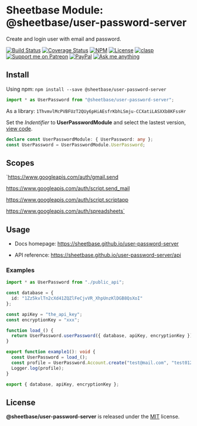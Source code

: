 # Sheetbase Module: @sheetbase/user-password-server

Create and login user with email and password.

<!-- <block:header> -->

[![Build Status](https://travis-ci.com/sheetbase/user-password-server.svg?branch=master)](https://travis-ci.com/sheetbase/user-password-server) [![Coverage Status](https://coveralls.io/repos/github/sheetbase/user-password-server/badge.svg?branch=master)](https://coveralls.io/github/sheetbase/user-password-server?branch=master) [![NPM](https://img.shields.io/npm/v/@sheetbase/user-password-server.svg)](https://www.npmjs.com/package/@sheetbase/user-password-server) [![License][license_badge]][license_url] [![clasp][clasp_badge]][clasp_url] [![Support me on Patreon][patreon_badge]][patreon_url] [![PayPal][paypal_donate_badge]][paypal_donate_url] [![Ask me anything][ask_me_badge]][ask_me_url]

<!-- </block:header> -->

## Install

Using npm: `npm install --save @sheetbase/user-password-server`

```ts
import * as UserPassword from "@sheetbase/user-password-server";
```

As a library: `1ThvmvlMcPVBFUzT2QUy6pHiAEsfrKbhLSmju-CCXatiLASXXb8KFssHr`

Set the _Indentifier_ to **UserPasswordModule** and select the lastest version, [view code](https://script.google.com/d/1ThvmvlMcPVBFUzT2QUy6pHiAEsfrKbhLSmju-CCXatiLASXXb8KFssHr/edit?usp=sharing).

```ts
declare const UserPasswordModule: { UserPassword: any };
const UserPassword = UserPasswordModule.UserPassword;
```

## Scopes

`https://www.googleapis.com/auth/gmail.send

https://www.googleapis.com/auth/script.send_mail

https://www.googleapis.com/auth/script.scriptapp

https://www.googleapis.com/auth/spreadsheets`

## Usage

- Docs homepage: https://sheetbase.github.io/user-password-server

- API reference: https://sheetbase.github.io/user-password-server/api

### Examples

```ts
import * as UserPassword from "./public_api";

const database = {
  id: "1Zz5kvlTn2cXd41ZQZlFeCjvVR_XhpUnzKlDGB8QsXoI"
};

const apiKey = "the_api_key";
const encryptionKey = "xxx";

function load_() {
  return UserPassword.userPassword({ database, apiKey, encryptionKey });
}

export function example1(): void {
  const UserPassword = load_();
  const profile = UserPassword.Account.create("test@mail.com", "test0123");
  Logger.log(profile);
}

export { database, apiKey, encryptionKey };
```

## License

**@sheetbase/user-password-server** is released under the [MIT](https://github.com/sheetbase/user-password-server/blob/master/LICENSE) license.

<!-- <block:footer> -->

[license_badge]: https://img.shields.io/github/license/mashape/apistatus.svg
[license_url]: https://github.com/sheetbase/user-password-server/blob/master/LICENSE
[clasp_badge]: https://img.shields.io/badge/built%20with-clasp-4285f4.svg
[clasp_url]: https://github.com/google/clasp
[patreon_badge]: https://lamnhan.github.io/assets/images/badges/patreon.svg
[patreon_url]: https://www.patreon.com/lamnhan
[paypal_donate_badge]: https://lamnhan.github.io/assets/images/badges/paypal_donate.svg
[paypal_donate_url]: https://www.paypal.me/lamnhan
[ask_me_badge]: https://img.shields.io/badge/ask/me-anything-1abc9c.svg
[ask_me_url]: https://m.me/sheetbase

<!-- </block:footer> -->
